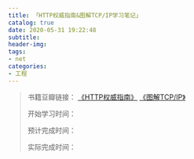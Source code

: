 ```yaml
---
title: 「HTTP权威指南&图解TCP/IP学习笔记」
catalog: true
date: 2020-05-31 19:22:48
subtitle:
header-img:
tags:
- net
categories:
- 工程
---
```

> 书籍豆瓣链接：
> [《HTTP权威指南》](https://book.douban.com/subject/10746113/)
> [《图解TCP/IP》](https://book.douban.com/subject/24737674/)
> 
> 开始学习时间：
> 
> 预计完成时间：
> 
> 实际完成时间：